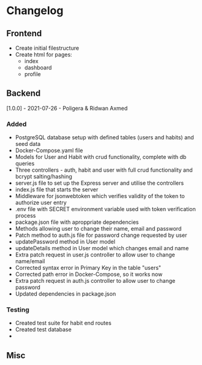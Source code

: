 # Changelog

## Frontend

- Create initial filestructure
- Create html for pages:
  - index
  - dashboard
  - profile

## Backend
[1.0.0] - 2021-07-26 - Poligera & Ridwan Axmed
### Added
- PostgreSQL database setup with defined tables (users and habits) and seed data
- Docker-Compose.yaml file
- Models for User and Habit with crud functionality, complete with db queries
- Three controllers - auth, habit and user with full crud functionality and bcrypt salting/hashing
- server.js file to set up the Express server and utilise the controllers
- index.js file that starts the server
- Middleware for jsonwebtoken which verifies validity of the token to authorize user entry
- .env file with SECRET environment variable used with token verification process
- package.json file with aproppriate dependencies
- Methods allowing user to change their name, email and password
- Patch method to auth.js file for password change requested by user
- updatePassword method in User model
- updateDetails method in User model which changes email and name
- Extra patch request in user.js controller to allow user to change name/email
- Corrected syntax error in Primary Key in the table "users"
- Corrected path error in Docker-Compose, so it works now
- Extra patch request in auth.js controller to allow user to change password
- Updated dependencies in package.json

### Testing
- Created test suite for habit end routes 
- Created test database
- 

## Misc
